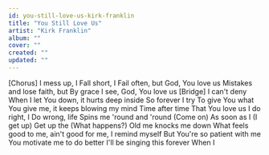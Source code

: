 ```yaml
---
id: you-still-love-us-kirk-franklin
title: "You Still Love Us"
artist: "Kirk Franklin"
album: ""
cover: ""
created: ""
updated: ""
---
```


[Chorus]
I mess up, I
Fall short, I
Fail often, but God, You love us
Mistakes and lose faith, but
By grace I see, God, You love us
[Bridge]
I can't deny
When I let You down, it hurts deep inside
So forever I try
To give You what You give me, it keeps blowing my mind
Time after time
That You love us
I do right, I
Do wrong, life
Spins me 'round and 'round (Come on)
As soon as I (I get up)
Get up the (What happens?)
Old me knocks me down
What feels good to me, ain't good for me, I remind myself
But You're so patient with me
You motivate me to do better
I'll be singing this forever
When I